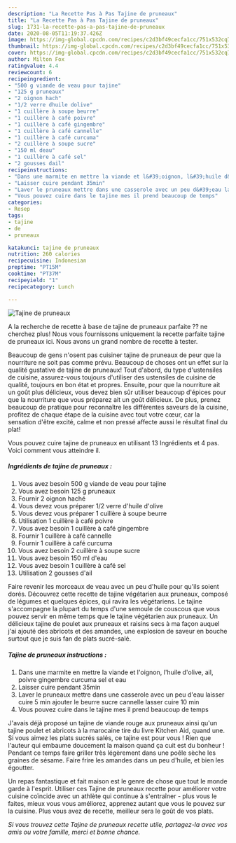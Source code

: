 ```yaml
---
description: "La Recette Pas à Pas Tajine de pruneaux"
title: "La Recette Pas à Pas Tajine de pruneaux"
slug: 1731-la-recette-pas-a-pas-tajine-de-pruneaux
date: 2020-08-05T11:19:37.426Z
image: https://img-global.cpcdn.com/recipes/c2d3bf49cecfa1cc/751x532cq70/tajine-de-pruneaux-photo-principale-de-la-recette.jpg
thumbnail: https://img-global.cpcdn.com/recipes/c2d3bf49cecfa1cc/751x532cq70/tajine-de-pruneaux-photo-principale-de-la-recette.jpg
cover: https://img-global.cpcdn.com/recipes/c2d3bf49cecfa1cc/751x532cq70/tajine-de-pruneaux-photo-principale-de-la-recette.jpg
author: Milton Fox
ratingvalue: 4.4
reviewcount: 6
recipeingredient:
- "500 g viande de veau pour tajine"
- "125 g pruneaux"
- "2 oignon hach"
- "1/2 verre dhuile dolive"
- "1 cuillère à soupe beurre"
- "1 cuillère à café poivre"
- "1 cuillère à café gingembre"
- "1 cuillère à café cannelle"
- "1 cuillère à café curcuma"
- "2 cuillère à soupe sucre"
- "150 ml deau"
- "1 cuillère à café sel"
- "2 gousses dail"
recipeinstructions:
- "Dans une marmite en mettre la viande et l&#39;oignon, l&#39;huile d&#39;olive, ail, poivre gingembre curcuma sel et eau"
- "Laisser cuire pendant 35min"
- "Laver le pruneaux mettre dans une casserole avec un peu d&#39;eau laisser cuire 5 min ajouter le beurre sucre cannelle lasser cuire 10 min"
- "Vous pouvez cuire dans le tajine mes il prend beaucoup de temps"
categories:
- Resep
tags:
- tajine
- de
- pruneaux

katakunci: tajine de pruneaux 
nutrition: 260 calories
recipecuisine: Indonesian
preptime: "PT15M"
cooktime: "PT37M"
recipeyield: "1"
recipecategory: Lunch

---
```



![Tajine de pruneaux](https://img-global.cpcdn.com/recipes/c2d3bf49cecfa1cc/751x532cq70/tajine-de-pruneaux-photo-principale-de-la-recette.jpg)

A la recherche de recette à base de tajine de pruneaux parfaite ?? ne cherchez plus! Nous vous fournissons uniquement la recette parfaite tajine de pruneaux ici. Nous avons un grand nombre de recette à tester.

Beaucoup de gens n'osent pas cuisiner tajine de pruneaux de peur que la nourriture ne soit pas comme prévu. Beaucoup de choses ont un effet sur la qualité gustative de tajine de pruneaux! Tout d'abord, du type d'ustensiles de cuisine, assurez-vous toujours d'utiliser des ustensiles de cuisine de qualité, toujours en bon état et propres. Ensuite, pour que la nourriture ait un goût plus délicieux, vous devez bien sûr utiliser beaucoup d'épices pour que la nourriture que vous préparez ait un goût délicieux. De plus, prenez beaucoup de pratique pour reconnaître les différentes saveurs de la cuisine, profitez de chaque étape de la cuisine avec tout votre cœur, car la sensation d'être excité, calme et non pressé affecte aussi le résultat final du plat!

<!--inarticleads1-->

Vous pouvez cuire tajine de pruneaux en utilisant 13 Ingrédients et 4 pas. Voici comment vous atteindre il.

##### Ingrédients de tajine de pruneaux :

1. Vous avez besoin 500 g viande de veau pour tajine
1. Vous avez besoin 125 g pruneaux
1. Fournir 2 oignon haché
1. Vous devez vous préparer 1/2 verre d&#39;huile d&#39;olive
1. Vous devez vous préparer 1 cuillère à soupe beurre
1. Utilisation 1 cuillère à café poivre
1. Vous avez besoin 1 cuillère à café gingembre
1. Fournir 1 cuillère à café cannelle
1. Fournir 1 cuillère à café curcuma
1. Vous avez besoin 2 cuillère à soupe sucre
1. Vous avez besoin 150 ml d&#39;eau
1. Vous avez besoin 1 cuillère à café sel
1. Utilisation 2 gousses d&#39;ail


Faire revenir les morceaux de veau avec un peu d&#39;huile pour qu&#39;ils soient dorés. Découvrez cette recette de tajine végétarien aux pruneaux, composé de légumes et quelques épices, qui ravira les végétariens. Le tajine s&#39;accompagne la plupart du temps d&#39;une semoule de couscous que vous pouvez servir en même temps que le tajine végétarien aux pruneaux. Un délicieux tajine de poulet aux pruneaux et raisins secs à ma façon auquel j&#39;ai ajouté des abricots et des amandes, une explosion de saveur en bouche surtout que je suis fan de plats sucré-salé. 

<!--inarticleads2-->

##### Tajine de pruneaux instructions :

1. Dans une marmite en mettre la viande et l&#39;oignon, l&#39;huile d&#39;olive, ail, poivre gingembre curcuma sel et eau
1. Laisser cuire pendant 35min
1. Laver le pruneaux mettre dans une casserole avec un peu d&#39;eau laisser cuire 5 min ajouter le beurre sucre cannelle lasser cuire 10 min
1. Vous pouvez cuire dans le tajine mes il prend beaucoup de temps


J&#39;avais déjà proposé un tajine de viande rouge aux pruneaux ainsi qu&#39;un tajine poulet et abricots à la marocaine tire du livre Kitchen Aid, quand une. Si vous aimez les plats sucrés salés, ce tajine est pour vous ! Rien que l&#39;auteur qui embaume doucement la maison quand ça cuit est du bonheur ! Pendant ce temps faire griller très légèrement dans une poêle sèche les graines de sésame. Faire frire les amandes dans un peu d&#39;huile, et bien les égoutter. 

<!--inarticleads1-->

<p>
Un repas fantastique et fait maison est le genre de chose que tout le monde garde à l'esprit. Utiliser ces Tajine de pruneaux recette pour améliorer votre cuisine coïncide avec un athlète qui continue à s'entraîner - plus vous le faites, mieux vous vous améliorez, apprenez autant que vous le pouvez sur la cuisine. Plus vous avez de recette, meilleur sera le goût de vos plats.
</p>

<p>
<i>Si vous trouvez cette Tajine de pruneaux recette utile, partagez-la avec vos amis ou votre famille, merci et bonne chance.</i>
</p>
